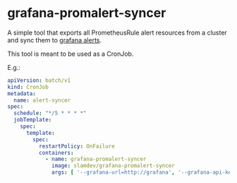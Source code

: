 # grafana-promalert-syncer

A simple tool that exports all PrometheusRule alert resources from a cluster and sync them to 
[grafana alerts](https://grafana.com/docs/grafana/latest/alerting/).

This tool is meant to be used as a CronJob.

E.g.:

```yaml
apiVersion: batch/v1
kind: CronJob
metadata:
  name: alert-syncer
spec:
  schedule: "*/5 * * * *"
  jobTemplate:
    spec:
      template:
        spec:
          restartPolicy: OnFailure
          containers:
            - name: grafana-promalert-syncer
              image: slamdev/grafana-promalert-syncer
              args: [ '--grafana-url=http://grafana', '--grafana-api-key=glsa_XXX' ]
```
